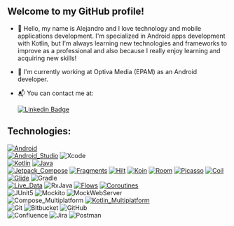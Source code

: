 ## Welcome to my GitHub profile!
- 👋 Hello, my name is Alejandro and I love technology and mobile applications development. I'm specialized in Android apps development with Kotlin, but I'm always learning new technologies and frameworks to improve as a professional and also because I really enjoy learning and acquiring new skills!
- 💼 I'm currently working at Optiva Media (EPAM) as an Android developer.
- 📬 You can contact me at:

  [![Linkedin Badge](https://img.shields.io/badge/-alebarrob-blue?style=flat-square&logo=Linkedin&logoColor=white&link=https://www.linkedin.com/in/alejandro-barrera-robles-7220a9181/)](https://www.linkedin.com/in/alejandro-barrera-robles-7220a9181/)

## Technologies:
[![Android](https://img.shields.io/badge/Android-34A853?style=for-the-badge&logo=android&logoColor=white&labelColor=34A853)]()
</br>
[![Android_Studio](https://img.shields.io/badge/Android_Studio-386641?style=for-the-badge&logo=android-studio&logoColor=white&labelColor=386641)]()
![Xcode](https://img.shields.io/badge/Xcode-007ACC?style=for-the-badge&logo=Xcode&logoColor=white)
</br>
[![Kotlin](https://img.shields.io/badge/Kotlin-0095D5?style=for-the-badge&logo=kotlin&logoColor=white&labelColor=0095D5)]()
[![Java](https://img.shields.io/badge/Java-007396?style=for-the-badge&logo=openjdk&logoColor=white&labelColor=007396)]()
</br>
[![Jetpack_Compose](https://img.shields.io/badge/Jetpack_Compose-4285F4?style=for-the-badge&logo=jetpackcompose&logoColor=white&labelColor=4285F4)]()
[![Fragments](https://img.shields.io/badge/Fragments-EA4335?style=for-the-badge&labelColor=4285F4)]()
[![Hilt](https://img.shields.io/badge/Hilt-4479A1?style=for-the-badge&labelColor=4285F4)]()
[![Koin](https://img.shields.io/badge/Koin-FF6600?style=for-the-badge&labelColor=4285F4)]()
[![Room](https://img.shields.io/badge/Room-FF6600?style=for-the-badge&labelColor=4285F4)]()
[![Picasso](https://img.shields.io/badge/Picasso-4479A1?style=for-the-badge&labelColor=4285F4)]()
[![Coil](https://img.shields.io/badge/Coil-EA4335?style=for-the-badge&labelColor=4285F4)]()
[![Glide](https://img.shields.io/badge/Glide-4285F4?style=for-the-badge&labelColor=4285F4)]()
![Gradle](https://img.shields.io/badge/Gradle-02303A.svg?style=for-the-badge&logo=Gradle&logoColor=white)
</br>
[![Live_Data](https://img.shields.io/badge/Live_Data-0095D5?style=for-the-badge&labelColor=0095D5)]()
![RxJava](https://img.shields.io/badge/RxJava-007ACC?style=for-the-badge)
[![Flows](https://img.shields.io/badge/Flows-386641?style=for-the-badge&labelColor=386641)]()
[![Coroutines](https://img.shields.io/badge/Coroutines-007396?style=for-the-badge&labelColor=007396)]()
</br>
![JUnit5](https://img.shields.io/badge/JUnit5-25A162.svg?style=for-the-badge&logo=JUnit5&logoColor=white)
![Mockito](https://img.shields.io/badge/Mockito-02303A.svg?style=for-the-badge)
![MockWebServer](https://img.shields.io/badge/MockWebServer-%230A0FFF.svg?style=for-the-badge)
</br>
![Compose_Multiplatform](https://img.shields.io/badge/compose_multiplatform-%230047B3.svg?style=for-the-badge)
[![Kotlin_Multiplatform](https://img.shields.io/badge/Kotlin_Multiplatform-4285F4?style=for-the-badge&labelColor=4285F4)]()
</br>
![Git](https://img.shields.io/badge/git-%23F05033.svg?style=for-the-badge&logo=git&logoColor=white)
![Bitbucket](https://img.shields.io/badge/bitbucket-%230047B3.svg?style=for-the-badge&logo=bitbucket&logoColor=white)
![GitHub](https://img.shields.io/badge/github-%23121011.svg?style=for-the-badge&logo=github&logoColor=white)
</br>
![Confluence](https://img.shields.io/badge/confluence-%23172BF4.svg?style=for-the-badge&logo=confluence&logoColor=white)
![Jira](https://img.shields.io/badge/jira-%230A0FFF.svg?style=for-the-badge&logo=jira&logoColor=white)
![Postman](https://img.shields.io/badge/Postman-FF6C37?style=for-the-badge&logo=postman&logoColor=white)
